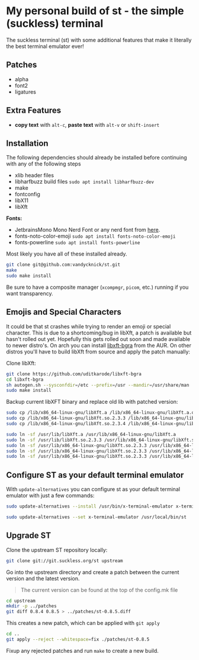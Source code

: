 # My personal build of st - the simple (suckless) terminal

The suckless terminal (st) with some additional features that make it literally the best terminal emulator ever!

## Patches

- alpha
- font2
- ligatures

## Extra Features

- **copy text** with `alt-c`, **paste text** with `alt-v` or `shift-insert`

## Installation

The following dependencies should already be installed before continuing with any of the following steps

- xlib header files
- libharfbuzz build files `sudo apt install libharfbuzz-dev`
- make
- fontconfig
- libX11
- libXft

**Fonts:**

- JetbrainsMono Mono Nerd Font or any nerd font from [here](https://www.nerdfonts.com/font-downloads).
- fonts-noto-color-emoji `sudo apt install fonts-noto-color-emoji`
- fonts-powerline `sudo apt install fonts-powerline`

Most likely you have all of these installed already.

```sh
git clone git@github.com:vandycknick/st.git
make
sudo make install
```

Be sure to have a composite manager (`xcompmgr`, `picom`, etc.) running if you want transparency.

## Emojis and Special Characters

It could be that st crashes while trying to render an emoji or special character. This is due to a shortcoming/bug in libXft, a patch is available but hasn't rolled out yet. Hopefully this gets rolled out soon and made available to newer distro's. On arch you can install [libxft-bgra](https://aur.archlinux.org/packages/libxft-bgra) from the AUR. On other distros you'll have to build libXft from source and apply the patch manually:

Clone libXft:

```sh
git clone https://github.com/uditkarode/libxft-bgra
cd libxft-bgra
sh autogen.sh --sysconfdir=/etc --prefix=/usr --mandir=/usr/share/man
sudo make install
```

Backup current libXFT binary and replace old lib with patched version:

```sh
sudo cp /lib/x86_64-linux-gnu/libXft.a /lib/x86_64-linux-gnu/libXft.a.old
sudo cp /lib/x86_64-linux-gnu/libXft.so.2.3.3 /lib/x86_64-linux-gnu/libXft.so.2.3.3.old
sudo cp /lib/x86_64-linux-gnu/libXft.so.2.3.4 /lib/x86_64-linux-gnu/libXft.so.2.3.4.old

sudo ln -sf /usr/lib/libXft.a /usr/lib/x86_64-linux-gnu/libXft.a
sudo ln -sf /usr/lib/libXft.so.2.3.3 /usr/lib/x86_64-linux-gnu/libXft.so.2.3.3
sudo ln -sf /usr/lib/x86_64-linux-gnu/libXft.so.2.3.3 /usr/lib/x86_64-linux-gnu/libXft.so.2
sudo ln -sf /usr/lib/x86_64-linux-gnu/libXft.so.2.3.3 /usr/lib/x86_64-linux-gnu/libXft.so
sudo ln -sf /usr/lib/x86_64-linux-gnu/libXft.so.2.3.3 /usr/lib/x86_64-linux-gnu/libXft.so.2.3.4
```

## Configure ST as your default terminal emulator

With `update-alternatives` you can configure st as your default terminal emulator with just a few commands:

```sh
sudo update-alternatives --install /usr/bin/x-terminal-emulator x-terminal-emulator /usr/local/bin/st 0

sudo update-alternatives --set x-terminal-emulator /usr/local/bin/st
```

## Upgrade ST

Clone the upstream ST repository locally:

```sh
git clone git://git.suckless.org/st upstream
```

Go into the upstream directory and create a patch between the current version and the latest version.

> The current version can be found at the top of the config.mk file

```sh
cd upstream
mkdir -p ../patches
git diff 0.8.4 0.8.5 > ../patches/st-0.8.5.diff
```

This creates a new patch, which can be applied with `git apply`

```sh
cd ..
git apply --reject --whitespace=fix ./patches/st-0.8.5
```

Fixup any rejected patches and run `make` to create a new build.
